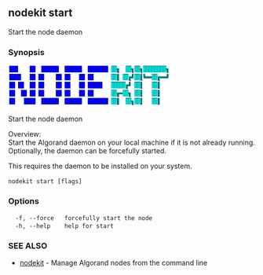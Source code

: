 ## nodekit start

Start the node daemon

### Synopsis

                                                                                                                               
<img alt="Terminal Render" src="/assets/nodekit.png" width="65%">                                                                        
                                                                                                                               
                                                                                                                               
Start the node daemon                                                                                                          
                                                                                                                               
Overview:                                                                                                                      
Start the Algorand daemon on your local machine if it is not already running. Optionally, the daemon can be forcefully started.
                                                                                                                               
This requires the daemon to be installed on your system.                                                                       

```
nodekit start [flags]
```

### Options

```
  -f, --force   forcefully start the node
  -h, --help    help for start
```

### SEE ALSO

* [nodekit](/README.md)	 - Manage Algorand nodes from the command line

